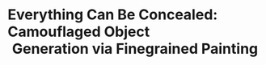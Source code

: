 # Everything Can Be Concealed: Camouflaged Object<br><div align="center">Generation via Finegrained Painting</div>
